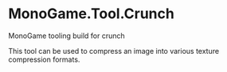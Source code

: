 # MonoGame.Tool.Crunch
MonoGame tooling build for crunch

This tool can be used to compress an image into various texture compression
formats.
